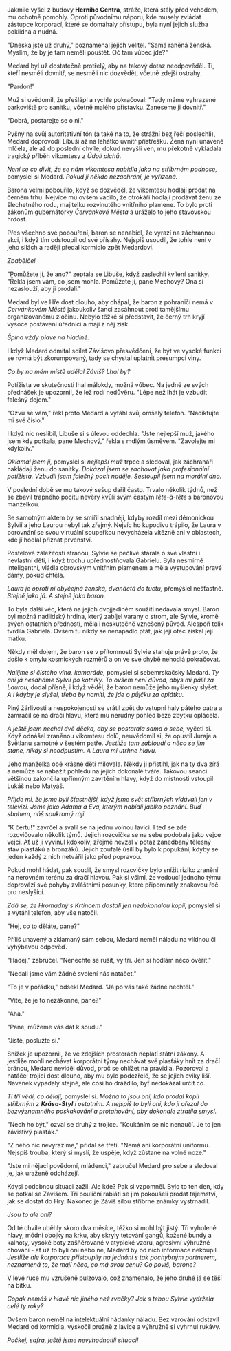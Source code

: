 #

Jakmile vyšel z budovy **Herního Centra**, stráže, která stály před vchodem, mu ochotně pomohly. Oproti původnímu náporu, kde musely zvládat zástupce korporací, které se domáhaly přístupu, byla nyní jejich služba poklidná a nudná.

"Dneska jste už druhý," poznamenal jejich velitel. "Samá raněná ženská. Myslím, že by je tam neměli pouštět. Oč tam vůbec jde?"

Medard byl už dostatečně protřelý, aby na takový dotaz neodpověděl. Ti, kteří nesměli dovnitř, se nesměli nic dozvědět, včetně zdejší ostrahy.

"Pardon!"

Muž si uvědomil, že přešlápl a rychle pokračoval: "Tady máme vyhrazené parkoviště pro sanitku, včetně malého přístavku. Zaneseme ji dovnitř."

"Dobrá, postarejte se o ni."

Pyšný na svůj autoritativní tón (a také na to, že strážní bez řečí poslechli), Medard doprovodil Libuši až na lehátko uvnitř přístřešku. Žena nyní unaveně mlčela, ale až do poslední chvíle, dokud nevyšli ven, mu překotně vykládala tragický příběh vikomtesy z *Údolí plchů*.

*Není se co divit, že se nám vikomtesa nabídla jako na stříbrném podnose,* pomyslel si Medard. *Pokud ji někdo nezachrání, je vyřízená.*

Barona velmi pobouřilo, když se dozvěděl, že vikomtesu hodlají prodat na černém trhu. Nejvíce mu ovšem vadilo, že otrokáři hodlají prodávat ženu ze šlechetného rodu, majitelku rozvinutého vnitřního plamene. To bylo proti zákonům gubernátorky *Červánkové Města* a uráželo to jeho stavovskou hrdost.

Přes všechno své pobouření, baron se nenabídl, že vyrazí na záchrannou akci, i když tím odstoupil od své přísahy. Nejspíš usoudil, že tohle není v jeho silách a raději předal kormidlo zpět Medardovi.

*Zbabělče!*

"Pomůžete jí, že ano?" zeptala se Libuše, když zaslechli kvílení sanitky. "Řekla jsem vám, co jsem mohla. Pomůžete jí, pane Mechový? Ona si nezaslouží, aby ji prodali."

Medard byl ve Hře dost dlouho, aby chápal, že baron z pohraničí nemá v *Červánkovém Městě* jakoukoliv šanci zasáhnout proti tamějšímu organizovanému zločinu. Nebylo těžké si představit, že černý trh kryjí vysoce postavení úředníci a mají z něj zisk.

*Špína vždy plave na hladině.*

I když Medard odmítal sdílet Závišovo přesvědčení, že být ve vysoké funkci se rovná být zkorumpovaný, tady se chystal uplatnit presumpci viny.

*Co by na mém místě udělal Záviš? Lhal by?*

Potížista ve skutečnosti lhal málokdy, možná vůbec. Na jedné ze svých přednášek je upozornil, že lež rodí nedůvěru. "Lépe než lhát je vzbudit falešný dojem."

"Ozvu se vám," řekl proto Medard a vytáhl svůj omšelý telefon. "Nadiktujte mi své číslo."

I když nic neslíbil, Libuše si s úlevou oddechla. "Jste nejlepší muž, jakého jsem kdy potkala, pane Mechový," řekla s mdlým úsměvem. "Zavolejte mi kdykoliv."

*Oklamal jsem ji,* pomyslel si *nejlepší muž* trpce a sledoval, jak záchranáři nakládají ženu do sanitky. *Dokázal jsem se zachovat jako profesionální potížista. Vzbudil jsem falešný pocit naděje. Sestoupil jsem na morální dno.*

V poslední době se mu takový sešup dařil často. Trvalo několik týdnů, než se zbavil trapného pocitu nevěry kvůli svým častým *tête-à-tête* s baronovou manželkou.

Se samotným aktem by se smířil snadněji, kdyby rozdíl mezi démonickou Sylvií a jeho Laurou nebyl tak zřejmý. Nejvíc ho kupodivu trápilo, že Laura v porovnání se svou virtuální soupeřkou nevycházela vítězně ani v oblastech, kde jí hodlal přiznat prvenství.

Postelové záležitosti stranou, Sylvie se pečlivě starala o své vlastní i nevlastní děti, i když trochu upřednostňovala Gabrielu. Byla nesmírně inteligentní, vládla obrovským vnitřním plamenem a měla vystupování pravé dámy, pokud chtěla.

*Laura je oproti ní obyčejná ženská, dvanáctá do tuctu,* přemýšlel nešťastně. *Stejně jako já. A stejně jako baron.*

To byla další věc, která na jejich dvojjediném soužití nedávala smysl. Baron byl možná nadlidský hrdina, který zabíjel varany o strom, ale Sylvie, kromě svých ostatních předností, měla i neskutečně vznešený původ. Alespoň tolik tvrdila Gabriela. Ovšem tu nikdy se nenapadlo ptát, jak její otec získal její matku.

Někdy měl dojem, že baron se v přítomnosti Sylvie stahuje právě proto, že došlo k omylu kosmických rozměrů a on ve své chybě nehodlá pokračovat.

*Nalijme si čistého vína, kamaráde,* pomyslel si sebemrskačsky Medard. *Ty ani já nesaháme Sylvii po kotníky. To ovšem není důvod, abys mi pálil za Laurou,* dodal přísně, i když věděl, že baron nemůže jeho myšlenky slyšet. *A i kdyby je slyšel, třeba by namítl, že jde o půjčku za oplátku.*

Plný žárlivosti a nespokojenosti se vrátil zpět do vstupní haly pátého patra a zamračil se na dračí hlavu, která mu nerudný pohled beze zbytku oplácela.

*A ještě jsem nechal dvě děcka, aby se postarala sama o sebe,* vyčetl si. Když odnášel zraněnou vikomtesu dolů, neuvědomil si, že opustil Juraje a Světlanu samotné v šestém patře. *Jestliže tam zabloudí a něco se jim stane, nikdy si neodpustím. A Laura mi utrhne hlavu.*

Jeho manželka obě krásné děti milovala. Někdy ji přistihl, jak na ty dva zírá a nemůže se nabažit pohledu na jejich dokonalé tváře. Takovou seanci většinou zakončila upřímným zavrtěním hlavy, když do místnosti vstoupil Lukáš nebo Matyáš.

*Přijde mi, že jsme byli šťastnější, když jsme svět stříbrných vídávali jen v televizi. Jsme jako Adama a Eva, kterým nabídli jablko poznání. Buď sbohem, náš soukromý ráji.*

"K čertu!" zavrčel a svalil se na jednu volnou lavici. I teď se zde rozcvičovalo několik týmů. Jejich rozcvička se na sebe podobala jako vejce vejci. Ať už ji vyvinul kdokoliv, zřejmě nevzal v potaz zanedbaný tělesný stav plasťáků a bronzáků. Jejich zoufalé úsilí by bylo k popukání, kdyby se jeden každý z nich netvářil jako před popravou.

Pokud mohl hádat, pak soudil, že smysl rozcvičky bylo snížit riziko zranění na nerovném terénu za dračí hlavou. Pak si všiml, že vedoucí jednoho týmu doprovází své pohyby zvláštními posunky, které připomínaly znakovou řeč pro neslyšící.

*Zdá se, že Hromadný s Krtincem dostali jen nedokonalou kopii,* pomyslel si a vytáhl telefon, aby vše natočil.

"Hej, co to děláte, pane?"

Příliš unavený a zklamaný sám sebou, Medard neměl náladu na vlídnou či vyhýbavou odpověď.

"Hádej," zabručel. "Nenechte se rušit, vy tři. Jen si hodlám něco ověřit."

"Nedali jsme vám žádné svolení nás natáčet."

"To je v pořádku," odsekl Medard. "Já po vás také žádné nechtěl."

"Víte, že je to nezákonné, pane?"

"Aha."

"Pane, můžeme vás dát k soudu."

"Jistě, poslužte si."

Snížek je upozornil, že ve zdejších prostorách neplatí státní zákony. A jestliže mohli nechávat korporátní týmy nechávat své plasťáky hnít za dračí bránou, Medard neviděl důvod, proč se ohlížet na pravidla. Pozoroval a natáčel trojici dost dlouho, aby mu bylo podezřelé, že se jejich cviky liší. Navenek vypadaly stejně, ale cosi ho dráždilo, byť nedokázal určit co.

*Ti tři vědí, co dělají,* pomyslel si. *Možná to jsou oni, kdo prodal kopii stříbrným z **Krása-Styl** i ostatním. A nejspíš to byli oni, kdo ji ořezal do bezvýznamného poskakování a protahování, aby dokonale ztratila smysl.*

"Nech ho být," ozval se druhý z trojice. "Koukáním se nic nenaučí. Je to jen závistivý plasťák."

"Z něho nic nevyrazíme," přidal se třetí. "Nemá ani korporátní uniformu. Nejspíš trouba, který si myslí, že uspěje, když zůstane na volné noze."

"Jste mi nějací povědomí, mládenci," zabručel Medard pro sebe a sledoval je, jak uraženě odcházejí.

Kdysi podobnou situaci zažil. Ale kde? Pak si vzpomněl. Bylo to ten den, kdy se potkal se Závišem. Tři pouliční rabiáti se jim pokoušeli prodat tajemství, jak se dostat do Hry. Nakonec je Záviš silou stříbrné známky vystrnadil.

*Jsou to ale oni?*

Od té chvíle uběhly skoro dva měsíce, těžko si mohl být jistý. Tři vyholené hlavy, módní obojky na krku, aby skryly tetování gangů, kožené bundy a kalhoty, vysoké boty zašňěrované v atypické vzoru, agresivní výhružné chování - ať už to byli oni nebo ne, Medard by od nich informace nekoupil. *Jestliže ale korporace přistoupily na jednání s tak pochybným partnerem, neznamená to, že mají něco, co má svou cenu? Co povíš, barone?*

V levé ruce mu vzrušeně pulzovalo, což znamenalo, že jeho druhé já se těší na bitku.

*Copak nemáš v hlavě nic jiného než rvačky? Jak s tebou Sylvie vydržela celé ty roky?*

Ovšem baron neměl na intelektuální hádanky náladu. Bez varování odstavil Medard od kormidla, vyskočil pružně z lavice a výhružně si vyhrnul rukávy.

*Počkej, safra, ještě jsme nevyhodnotili situaci!*
